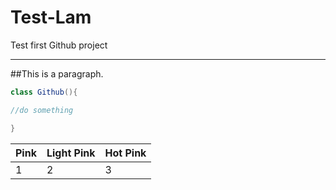 # Test-Lam
Test first Github project


---

##This is a paragraph.

```Java
class Github(){

//do something

}

```

Pink|Light Pink|Hot Pink
----|----|----
1|2|3




